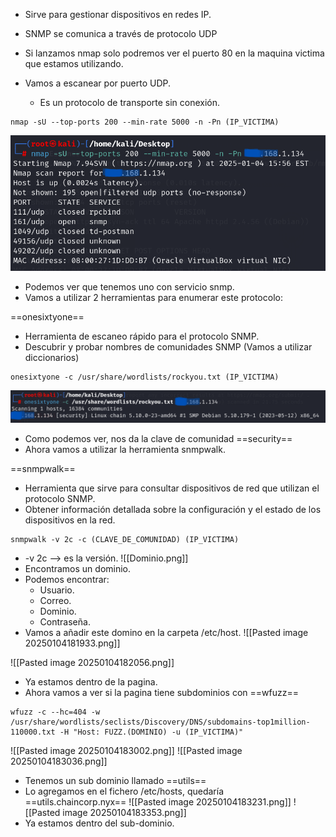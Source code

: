 - Sirve para gestionar dispositivos en redes IP.
- SNMP se comunica a través de protocolo UDP

- Si lanzamos nmap solo podremos ver el puerto 80 en la maquina victima que estamos utilizando.

- Vamos a escanear por puerto UDP.
	- Es un protocolo de transporte sin conexión.

```
nmap -sU --top-ports 200 --min-rate 5000 -n -Pn (IP_VICTIMA) 
```


![](../Imagenes/Pasted%20image%2020250104175645.png)

- Podemos ver que tenemos uno con servicio snmp.
- Vamos a utilizar 2 herramientas para enumerar este protocolo:

==onesixtyone==
- Herramienta de escaneo rápido para el protocolo SNMP.
- Descubrir y probar nombres de comunidades SNMP (Vamos a utilizar diccionarios)

```
onesixtyone -c /usr/share/wordlists/rockyou.txt (IP_VICTIMA)
```


![](../Imagenes/Pasted%20image%2020250104181103.png)

- Como podemos ver, nos da la clave de comunidad ==security==
- Ahora vamos a utilizar la herramienta snmpwalk.

==snmpwalk==
- Herramienta que sirve para consultar dispositivos de red que utilizan el protocolo SNMP.
- Obtener información detallada sobre la configuración y el estado de los dispositivos en la red.

```
snmpwalk -v 2c -c (CLAVE_DE_COMUNIDAD) (IP_VICTIMA)
```
- -v 2c --> es la versión.
![[Dominio.png]]
- Encontramos un dominio.
- Podemos encontrar:
	- Usuario.
	- Correo.
	- Dominio.
	- Contraseña.
- Vamos a añadir este domino en la carpeta /etc/host.
![[Pasted image 20250104181933.png]]

![[Pasted image 20250104182056.png]]
- Ya estamos dentro de la pagina.
- Ahora vamos a ver si la pagina tiene subdominios con ==wfuzz==

```
wfuzz -c --hc=404 -w /usr/share/wordlists/seclists/Discovery/DNS/subdomains-top1million-110000.txt -H "Host: FUZZ.(DOMINIO) -u (IP_VICTIMA)"
```

![[Pasted image 20250104183002.png]]
![[Pasted image 20250104183036.png]]
- Tenemos un sub dominio llamado ==utils==
- Lo agregamos en el fichero /etc/hosts, quedaría ==utils.chaincorp.nyx==
![[Pasted image 20250104183231.png]]
![[Pasted image 20250104183353.png]]
- Ya estamos dentro del sub-dominio.